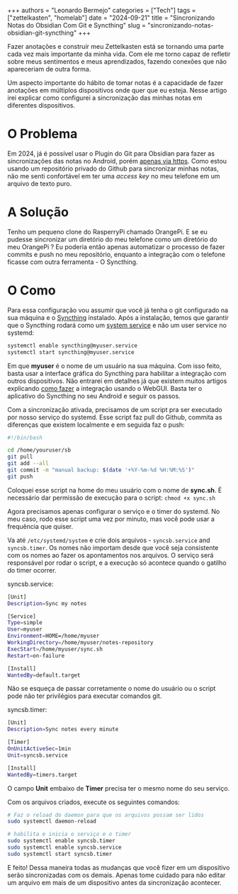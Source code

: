 +++
authors = "Leonardo Bermejo"
categories = ["Tech"]
tags = ["zettelkasten", "homelab"]
date = "2024-09-21"
title = "Sincronizando Notas do Obsidian Com Git e Syncthing"
slug = "sincronizando-notas-obsidian-git-syncthing"
+++

Fazer anotações e construir meu Zettelkasten está se tornando uma parte cada vez mais importante da minha vida. Com ele me torno capaz de refletir sobre meus sentimentos e meus aprendizados, fazendo conexões que não apareceriam de outra forma.

Um aspecto importante do hábito de tomar notas é a capacidade de fazer anotações em múltiplos dispositivos onde quer que eu esteja. Nesse artigo irei explicar como configurei a sincronização das minhas notas em diferentes dispositivos.

# O Problema

Em 2024, já é possível usar o Plugin do Git para Obsidian para fazer as sincronizações das notas no Android, porém [apenas via https](https://www.reddit.com/r/ObsidianMD/comments/17odzjb/obsidian_android_syncing_via_github_in_2023/). Como estou usando um repositório privado do Github para sincronizar minhas notas, não me senti confortável em ter uma _access key_ no meu telefone em um arquivo de texto puro.

# A Solução

Tenho um pequeno clone do RasperryPi chamado OrangePi. E se eu pudesse sincronizar um diretório do meu telefone como um diretório do meu OrangePi ? Eu poderia então apenas automatizar o processo de fazer commits e push no meu repositório, enquanto a integração com o telefone ficasse com outra ferramenta - O Syncthing.

# O Como

Para essa configuração vou assumir que você já tenha o git configurado na sua máquina e o [Syncthing](https://syncthing.net/) instalado. Após a instalação, temos que garantir que o Syncthing rodará como um [system service](https://docs.syncthing.net/users/autostart.html#how-to-set-up-a-system-service) e não um user service no systemd:

```bash
systemctl enable syncthing@myuser.service
systemctl start syncthing@myuser.service
```

Em que **myuser** é o nome de um usuário na sua máquina. Com isso feito, basta usar a interface gráfica do Syncthing para habilitar a integração com outros dispositivos. Não entrarei em detalhes já que existem muitos artigos explicando [como fazer](https://medium.com/linuxforeveryone/how-to-sync-all-your-stuff-with-syncthing-linux-android-guide-536fe61d68df) a integração usando o WebGUI. Basta ter o aplicativo do Syncthing no seu Android e seguir os passos.

Com a sincronização ativada, precisamos de um script pra ser executado por nosso serviço do systemd. Esse script faz pull do Github, commita as diferenças que existem localmente e em seguida faz o push:

```bash
#!/bin/bash

cd /home/youruser/sb
git pull
git add --all
git commit -m "manual backup: $(date '+%Y-%m-%d %H:%M:%S')"
git push
```

Coloquei esse script na home do meu usuário com o nome de **sync.sh**. É necessário dar permissão de execução para o script:
`chmod +x sync.sh`

Agora precisamos apenas configurar o serviço e o timer do systemd. No meu caso, rodo esse script uma vez por minuto, mas você pode usar a frequência que quiser.

Va até `/etc/systemd/system` e crie dois arquivos - `syncsb.service` and `syncsb.timer`. Os nomes não importam desde que você seja consistente com os nomes ao fazer os apontamentos nos arquivos. O serviço será responsável por rodar o script, e a execução só acontece quando o gatilho do timer ocorrer.

syncsb.service:

```bash
[Unit]
Description=Sync my notes

[Service]
Type=simple
User=myuser
Environment=HOME=/home/myuser
WorkingDirectory=/home/myuser/notes-repository
ExecStart=/home/myuser/sync.sh
Restart=on-failure

[Install]
WantedBy=default.target
```

Não se esqueça de passar corretamente o nome do usuário ou o script pode não ter privilégios para executar comandos git.

syncsb.timer:

```bash
[Unit]
Description=Sync notes every minute

[Timer]
OnUnitActiveSec=1min
Unit=syncsb.service

[Install]
WantedBy=timers.target
```

O campo **Unit** embaixo de **Timer** precisa ter o mesmo nome do seu serviço.

Com os arquivos criados, execute os seguintes comandos:

```bash
# Faz o reload do daemon para que os arquivos possam ser lidos
sudo systemctl daemon-reload

# habilita e inicia o serviço e o timer
sudo systemctl enable syncsb.timer
sudo systemctl enable syncsb.service
sudo systemctl start syncsb.timer
```

E feito! Dessa maneira todas as mudanças que você fizer em um dispositivo serão sincronizadas com os demais. Apenas tome cuidado para não editar um arquivo em mais de um dispositivo antes da sincronização acontecer.
